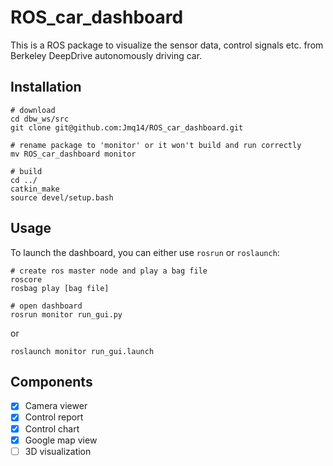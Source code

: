 # ROS_car_dashboard
This is a ROS package to visualize the sensor data, control signals etc. from Berkeley DeepDrive autonomously driving car. 

## Installation
```shell
# download
cd dbw_ws/src
git clone git@github.com:Jmq14/ROS_car_dashboard.git

# rename package to 'monitor' or it won't build and run correctly
mv ROS_car_dashboard monitor

# build
cd ../
catkin_make
source devel/setup.bash
```

## Usage
To launch the dashboard, you can either use `rosrun` or `roslaunch`:
```shell
# create ros master node and play a bag file
roscore
rosbag play [bag file]

# open dashboard
rosrun monitor run_gui.py
```
or
```shell
roslaunch monitor run_gui.launch
```

## Components
- [x] Camera viewer
- [x] Control report
- [x] Control chart
- [x] Google map view
- [ ] 3D visualization
